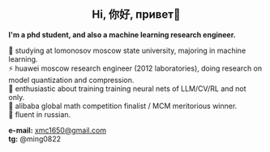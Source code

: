 ## <center> Hi,  你好, привет👋 </center>

**I'm a phd student, and also a machine learning research engineer.**

🔭 studying at lomonosov moscow state university, majoring in machine learning.  
⚡ huawei moscow research engineer (2012 laboratories), doing research on model quantization and compression.  
🤔 enthusiastic about training training neural nets of LLM/CV/RL and not only.  
🌱 alibaba global math competition finalist / MCM meritorious winner.  
💬 fluent in russian.  

**e-mail:** xmc1650@gmail.com  
**tg:** @ming0822

<!--
**mmmiiinnnggg/mmmiiinnnggg** is a ✨ _special_ ✨ repository because its `README.md` (this file) appears on your GitHub profile.

Here are some ideas to get you started:

- 🔭 I’m currently working on ...
- 🌱 I’m currently learning ...
- 👯 I’m looking to collaborate on ...
- 🤔 I’m looking for help with ...
- 💬 Ask me about ...
- 📫 How to reach me: ...
- 😄 Pronouns: ...
- ⚡ Fun fact: ...
-->
